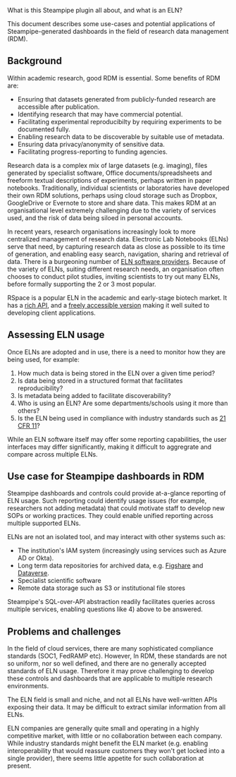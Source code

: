 What is this Steampipe plugin all about, and what is an ELN?

This document describes some use-cases and potential applications of 
Steampipe-generated dashboards in the field of research data management (RDM).

## Background

Within academic research, good RDM is essential. Some benefits of  RDM are:

* Ensuring that datasets generated from publicly-funded research are accessible after publication.
* Identifying research that may have commercial potential.
* Facilitating experimental reproducibilty by requiring experiments to be documented fully.
* Enabling research data to be discoverable by  suitable use of metadata.
* Ensuring data privacy/anonymity of sensitive data.
* Facilitating progress-reporting  to funding agencies.

Research data is a complex mix of large datasets (e.g. imaging), files generated by specialist software, Office documents/spreadsheets and freeform textual descriptions of experiments, perhaps written in paper notebooks. Traditionally, individual scientists or laboratories have developed their own RDM solutions, perhaps using cloud storage such as Dropbox, GoogleDrive or Evernote to store and  share data. This makes RDM at an organisational level extremely challenging due to the variety of services used, and the risk of data being siloed in personal accounts.

In recent years, research organisations increasingly look to more centralized management of research data. Electronic Lab Notebooks (ELNs) serve that need, by capturing research data as close as possible to its time of generation, and enabling easy search, navigation, sharing and retrieval of data. There is a burgeoning number of [ELN software providers](https://www.nature.com/articles/d41586-018-05895-3). Because of the variety of ELNs, suiting different research needs, an organisation often chooses to conduct pilot studies, inviting scientists to try out many ELNs, before formally supporting the  2 or 3 most popular.

RSpace is a popular ELN in the academic and early-stage biotech market. It has a [rich API](https://community.researchspace.com/public/apiDocs), and a [freely accessible version](https://community.researchspace.com/signup) making it well suited to developing client applications.

## Assessing ELN usage

Once ELNs are adopted and in use, there is a need to monitor how they are being used, for example:

1. How much data is being stored in the ELN over a given time period?
2. Is data being stored in a structured format that facilitates reproducibility?
3. Is metadata being added to facilitate discoverability?
4. Who is using an ELN? Are some departments/schools using it more than others?
5. Is the ELN being used in compliance with industry standards such as [21 CFR 11](https://www.fda.gov/regulatory-information/search-fda-guidance-documents/part-11-electronic-records-electronic-signatures-scope-and-application)?

While an ELN software itself may offer some reporting capabilities, the user interfaces may differ significantly, making it difficult to aggregrate and compare across multiple ELNs.

## Use case for Steampipe dashboards in RDM

Steampipe dashboards and controls could provide at-a-glance reporting of ELN usage. Such reporting could identify usage issues (for example, researchers not adding metadata) that could motivate staff to develop new SOPs or working practices. They could enable unified reporting across multiple supported ELNs.

ELNs are not an isolated tool, and may interact with other systems such as:
 
 * The institution's IAM system (increasingly using services such as Azure AD or Okta).
 * Long term data repositories for archived data, e.g. [Figshare](httos://figshsare.com) and [Dataverse](https://dataverse.org).
 * Specialist scientific software
 * Remote data storage such as S3 or institutional file stores

  Steampipe's SQL-over-API abstraction readily facilitates queries across multiple services, enabling questions like 4) above to be answered.

## Problems and challenges

In the field of cloud services, there are many sophisticated compliance standards (SOC1, FedRAMP etc). However, In RDM, these standards are not so uniform, nor so well defined, and there are no generally accepted standards of ELN usage. Therefore it may prove challenging to develop these controls and dashboards that are applicable to multiple research environments.

The ELN field is  small and niche, and not all ELNs have well-written APIs exposing their data. It may be difficult to extract similar information from all ELNs.

ELN companies are generally quite small and operating in a highly competitive market, with little or no collaboration between each company. While industry standards might  benefit the ELN market (e.g. enabling interoperability that would reassure customers they won't get locked into  a single provider), there seems little appetite for such collaboration at present.